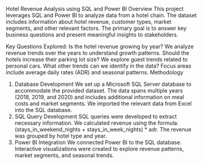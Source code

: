 Hotel Revenue Analysis using SQL and Power BI
Overview
This project leverages SQL and Power BI to analyze data from a hotel chain. The dataset includes information about hotel revenue, customer types, market segments, and other relevant factors. The primary goal is to answer key business questions and present meaningful insights to stakeholders.

Key Questions Explored:
Is the hotel revenue growing by year?
We analyze revenue trends over the years to understand growth patterns.
Should the hotels increase their parking lot size?
We explore guest trends related to personal cars.
What other trends can we identify in the data?
Focus areas include average daily rates (ADR) and seasonal patterns.
Methodology
1. Database Development
We set up a Microsoft SQL Server database to accommodate the provided dataset.
The data spans multiple years (2018, 2019, and 2020) and includes additional information on meal costs and market segments.
We imported the relevant data from Excel into the SQL database.
2. SQL Query Development
SQL queries were developed to extract necessary information.
We calculated revenue using the formula: (stays_in_weekend_nights + stays_in_week_nights) * adr.
The revenue was grouped by hotel type and year.
3. Power BI Integration
We connected Power BI to the SQL database.
Interactive visualizations were created to explore revenue patterns, market segments, and seasonal trends.
